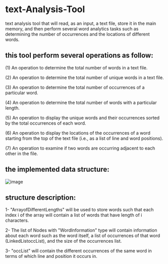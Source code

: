 # text-Analysis-Tool
text analysis tool that will read, as an input, a text file, store it in the main memory, and then perform several word analytics tasks such as determining the number of occurrences and the locations of different words.

## this tool perform several operations as follow:

(1) An operation to determine the total number of words in a text file.

(2) An operation to determine the total number of unique words in a text file.

(3) An operation to determine the total number of occurrences of a particular word.

(4) An operation to determine the total number of words with a particular length.

(5) An operation to display the unique words and their occurrences sorted by the total occurrences of each word.

(6) An operation to display the locations of the occurrences of a word starting from the top of the text file (i.e., as a list of line and word positions).

(7) An operation to examine if two words are occurring adjacent to each other in the file.



## the implemented data structure:

![image](https://github.com/Lujain-M02/text-Analysis-Tool/assets/119123675/918d0c4b-6663-4a6f-91b0-291b2da45971)

## structure description:

1- "ArrayofDifferentLengths" will be used to store words such that each index i of the array will contain a list of words that have length of i characters. 

2- The list of Nodes with "WordInformation" type will contain information about each word such as the word itself, a list of occurrences of that word (LinkedList<WordOccurrence>occList), and the size of the occurrences list.

3- "occList" will contain the different occurrences of the same word in terms of which line and position it occurs in.
